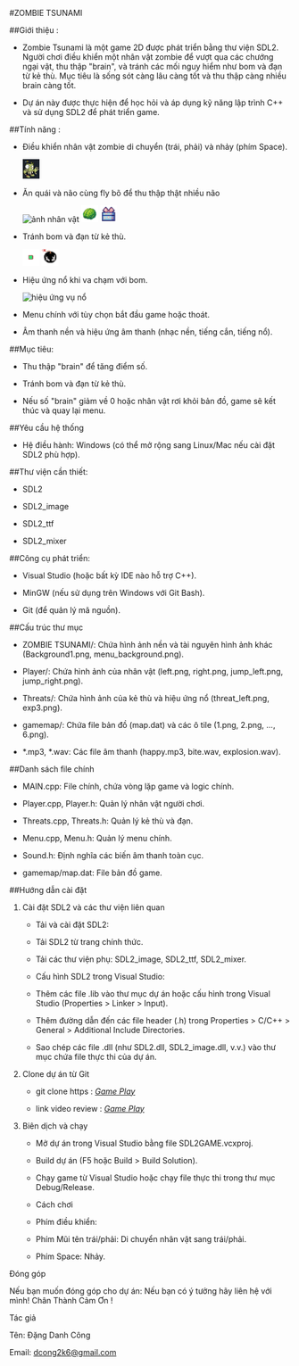 #ZOMBIE TSUNAMI


##Giới thiệu :

- Zombie Tsunami là một game 2D được phát triển bằng thư viện SDL2. Người chơi điều khiển một nhân vật zombie để vượt qua các chướng ngại vật, thu thập "brain", và tránh các mối nguy  hiểm như bom và đạn từ kẻ thù. Mục tiêu là sống sót càng lâu càng tốt và thu thập càng nhiều brain càng tốt.

- Dự án này được thực hiện để học hỏi và áp dụng kỹ năng lập trình C++ và sử dụng SDL2 để phát triển game.


##Tính năng :

- Điều khiển nhân vật zombie di chuyển (trái, phải) và nhảy (phím Space).

  <img src="ZOMBIE TSUNAMI/download.jpg" alt="ảnh nhân vật" width="30px">

- Ăn quái và não cùng fly bõ để thu thập thật nhiều não
  
  <img src="ZOMBIE TSUNAMI/download(2).jpg" alt="ảnh nhân vật" width="30px">

  <img src="ZOMBIE TSUNAMI/4.png" alt="ảnh nhân vật" width="30px">

  <img src="ZOMBIE TSUNAMI/6.png" alt="ảnh nhân vật" width="30px">

- Tránh bom và đạn từ kẻ thù.
  
  <img src="Threats/Bullet.png" alt="đạn" width="30px">
  
  <img src="ZOMBIE TSUNAMI/5.png" alt="BOOM" width="30px">

- Hiệu ứng nổ khi va chạm với bom.

  <img src="ZOMBIE TSUNAMI/download(1).jpg" alt="hiệu ứng vụ nổ" width="30px">

- Menu chính với tùy chọn bắt đầu game hoặc thoát.

- Âm thanh nền và hiệu ứng âm thanh (nhạc nền, tiếng cắn, tiếng nổ).

    


##Mục tiêu:

  - Thu thập "brain" để tăng điểm số.

  - Tránh bom và đạn từ kẻ thù.

  - Nếu số "brain" giảm về 0 hoặc nhân vật rơi khỏi bản đồ, game sẽ kết thúc và quay lại menu.  


##Yêu cầu hệ thống

  - Hệ điều hành: Windows (có thể mở rộng sang Linux/Mac nếu cài đặt SDL2 phù hợp).


##Thư viện cần thiết:

  - SDL2

  - SDL2_image

  - SDL2_ttf

  - SDL2_mixer



##Công cụ phát triển:

  - Visual Studio (hoặc bất kỳ IDE nào hỗ trợ C++).

  - MinGW (nếu sử dụng trên Windows với Git Bash).

  - Git (để quản lý mã nguồn).


##Cấu trúc thư mục

  - ZOMBIE TSUNAMI/: Chứa hình ảnh nền và tài nguyên hình ảnh khác (Background1.png, menu_background.png).

  - Player/: Chứa hình ảnh của nhân vật (left.png, right.png, jump_left.png, jump_right.png).

  - Threats/: Chứa hình ảnh của kẻ thù và hiệu ứng nổ (threat_left.png, exp3.png).

  - gamemap/: Chứa file bản đồ (map.dat) và các ô tile (1.png, 2.png, ..., 6.png).

  - *.mp3, *.wav: Các file âm thanh (happy.mp3, bite.wav, explosion.wav).



##Danh sách file chính

  - MAIN.cpp: File chính, chứa vòng lặp game và logic chính.

  - Player.cpp, Player.h: Quản lý nhân vật người chơi.

  - Threats.cpp, Threats.h: Quản lý kẻ thù và đạn.

  - Menu.cpp, Menu.h: Quản lý menu chính.

  - Sound.h: Định nghĩa các biến âm thanh toàn cục.

  - gamemap/map.dat: File bản đồ game.


##Hướng dẫn cài đặt

1. Cài đặt SDL2 và các thư viện liên quan

    - Tải và cài đặt SDL2:

    - Tải SDL2 từ trang chính thức.

    - Tải các thư viện phụ: SDL2_image, SDL2_ttf, SDL2_mixer.

    - Cấu hình SDL2 trong Visual Studio:

    - Thêm các file .lib vào thư mục dự án hoặc cấu hình trong Visual Studio (Properties > Linker > Input).

    - Thêm đường dẫn đến các file header (.h) trong Properties > C/C++ > General > Additional Include Directories.

    - Sao chép các file .dll (như SDL2.dll, SDL2_image.dll, v.v.) vào thư mục chứa file thực thi của dự án.

2. Clone dự án từ Git

     - git clone https : <a href="//github.com/Dangcong26/ZOMBIE-TSUNAMI"><em>Game Play</em></a>
        
     - link video review : <a href="https://drive.google.com/file/d/1E0A-bz_W57Wt63BMTJtnC8NkIgTsC2pD/view?usp=drive_link"><em>Game Play</em></a>

4. Biên dịch và chạy

     - Mở dự án trong Visual Studio bằng file SDL2GAME.vcxproj.

     - Build dự án (F5 hoặc Build > Build Solution).

     - Chạy game từ Visual Studio hoặc chạy file thực thi trong thư mục Debug/Release.

     - Cách chơi

     - Phím điều khiển:

     - Phím Mũi tên trái/phải: Di chuyển nhân vật sang trái/phải.

     - Phím Space: Nhảy.

Đóng góp

 Nếu bạn muốn đóng góp cho dự án: Nếu bạn có ý tưởng hãy liên hệ với mình!
                                  Chân Thành Cảm Ơn !


Tác giả

  Tên: Đặng Danh Công

  Email: dcong2k6@gmail.com

